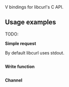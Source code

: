 V bindings for libcurl's C API.

## Usage examples

TODO:

**Simple request**

By default libcurl uses stdout.

```v

```

**Write function**

```v

```

**Channel**

```v

```
